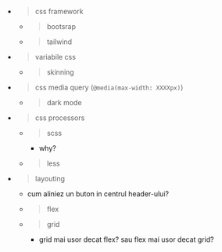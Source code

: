 * > css framework
    * > bootsrap
    * > tailwind
* > variabile css
    * > skinning
* > css media query (`@media(max-width: XXXXpx)`)
    * > dark mode
* > css processors
    * > scss
        * why?
    * > less
* > layouting
    * cum aliniez un buton in centrul header-ului?
    * > flex
    * > grid
        * grid mai usor decat flex? sau flex mai usor decat grid?